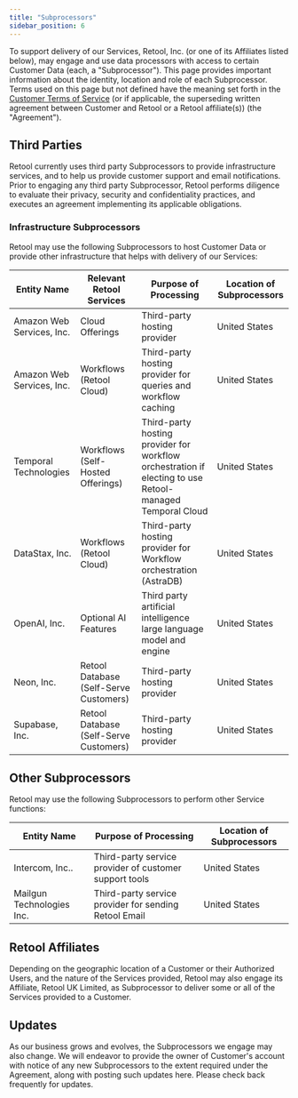 ```yaml
---
title: "Subprocessors"
sidebar_position: 6
---
```


To support delivery of our Services, Retool, Inc. (or one of its Affiliates listed below), may engage and use data processors with access to certain Customer Data (each, a "Subprocessor"). This page provides important information about the identity, location and role of each Subprocessor. Terms used on this page but not defined have the meaning set forth in the [Customer Terms of Service](https://retool.com/tos.pdf) (or if applicable, the superseding written agreement between Customer and Retool or a Retool affiliate(s)) (the "Agreement").

## Third Parties

Retool currently uses third party Subprocessors to provide infrastructure services, and to help us provide customer support and email notifications. Prior to engaging any third party Subprocessor, Retool performs diligence to evaluate their privacy, security and confidentiality practices, and executes an agreement implementing its applicable obligations.

### Infrastructure Subprocessors

Retool may use the following Subprocessors to host Customer Data or provide other infrastructure that helps with delivery of our Services:


| Entity Name               | Relevant Retool Services               | Purpose of Processing                                               | Location of Subprocessors |
| ------------------------- | -------------------------------------- | ------------------------------------------------------------------- | ------------------------- |
| Amazon Web Services, Inc. | Cloud Offerings                        | Third-party hosting provider                                        | United States             |
| Amazon Web Services, Inc. | Workflows  <br />(Retool Cloud)          | Third-party hosting provider for queries and workflow caching       | United States             |
| Temporal Technologies     | Workflows (Self-Hosted Offerings)      | Third-party hosting provider for workflow orchestration if electing to use Retool-managed Temporal Cloud             | United States             |
| DataStax, Inc.            | Workflows  <br />(Retool Cloud)          | Third-party hosting provider for Workflow orchestration (AstraDB)   | United States             |
| OpenAI, Inc.              | Optional AI Features                   | Third party artificial intelligence large language model and engine | United States             |
| Neon, Inc.                | Retool Database (Self-Serve Customers) | Third-party hosting provider                                        | United States             |
| Supabase, Inc.            | Retool Database (Self-Serve Customers) | Third-party hosting provider                                        | United States             |

## Other Subprocessors

Retool may use the following Subprocessors to perform other Service functions:


| Entity Name               | Purpose of Processing                                  | Location of Subprocessors |
| ------------------------- | ------------------------------------------------------ | ------------------------- |
| Intercom, Inc..           | Third-party service provider of customer support tools | United States             |
| Mailgun Technologies Inc. | Third-party service provider for sending Retool Email  | United States             |

## Retool Affiliates

Depending on the geographic location of a Customer or their Authorized Users, and the nature of the Services provided, Retool may also engage its Affiliate, Retool UK Limited, as Subprocessor to deliver some or all of the Services provided to a Customer.

## Updates

As our business grows and evolves, the Subprocessors we engage may also change. We will endeavor to provide the owner of Customer's account with notice of any new Subprocessors to the extent required under the Agreement, along with posting such updates here. Please check back frequently for updates.
